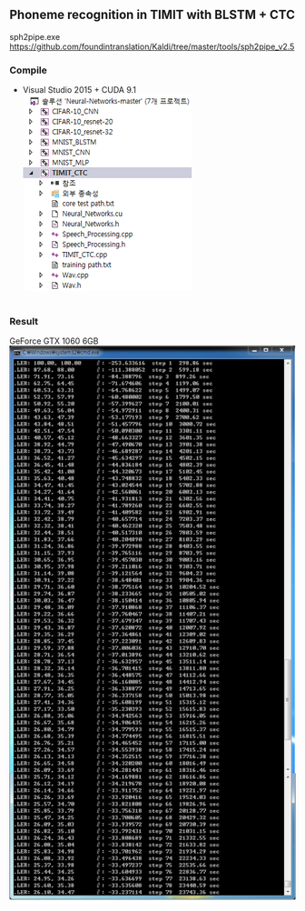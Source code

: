## Phoneme recognition in TIMIT with BLSTM + CTC

sph2pipe.exe</br>
https://github.com/foundintranslation/Kaldi/tree/master/tools/sph2pipe_v2.5

### Compile
- Visual Studio 2015 + CUDA 9.1</br>
![VS_2015](/TIMIT_CTC/screenshot/VS_2015.png)</br></br>

### Result
GeForce GTX 1060 6GB</br>
![result](/TIMIT_CTC/screenshot/TIMIT_CTC.png)</br>

